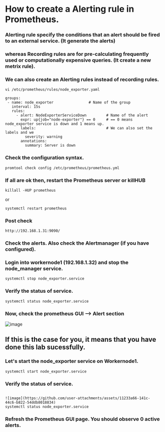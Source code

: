 # How to create a Alerting rule in Prometheus.
### Alerting rule specify the conditions that an alert should be fired to an external service. (It generate the alerts)
### whereas Recording rules are for pre-calculating frequently used or computationally expensive queries. (It create a new metrix rule).
### We can also create an Alerting rules instead of recording rules.
```
vi /etc/prometheus/rules/node_exporter.yaml
```
```
groups:
 - name: node_exporter                # Name of the group
   interval: 15s
   rules:
     - alert: NodeExporterServiceDown         # Name of the alert
       expr: up{job="node-exporter"} == 0     # == 0 means node_exporter service is down and 1 means up.
       labels:                                # We can also set the labels and we 
         severity: warning
       annotations:
         summary: Server is down
```

### Check the configuration syntax.
```
promtool check config /etc/prometheus/prometheus.yml
```
### If all are ok then, restart the Prometheus server or killHUB
```
killall -HUP prometheus
```

or 
```
systemctl restart prometheus
```

### Post check 
```
http://192.168.1.31:9090/
```

### Check the alerts. Also check the Alertmanager (if you have configured).

### Login into workernode1 (192.168.1.32) and stop the node_manager service.
```
systemctl stop node_exporter.service
```
### Verify the status of service.
```
systemctl status node_exporter.service
```
### Now, check the prometheus GUI --> Alert section

![image](https://github.com/user-attachments/assets/2011acf4-8b61-450a-912c-aafab6f35b09)


## If this is the case for you, it means that you have done this lab sucessfully. 

### Let's start the node_exporter service on Workernode1. 
```
systemctl start node_exporter.service
```
### Verify the status of service.
```

![image](https://github.com/user-attachments/assets/11233a66-141c-44c6-b822-54ddb8018834)
systemctl status node_exporter.service
```
### Refresh the Prometheus GUI page. You should observe 0 active alerts.
